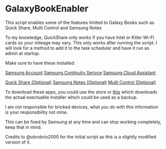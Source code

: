 # GalaxyBookEnabler
This script enables some of the features limited to Galaxy Books such as Quick Share, Multi Control and Samsung Notes

To my knowledge, QuickShare only works if you have Intel or Killer Wi-Fi cards so your mileage may vary. This only works after running the script. I will look for a method to add it to the task scheduler and have it run as admin at startup.

Make sure to have these installed:

[Samsung Account](https://apps.microsoft.com/detail/9P98T77876KZ?hl=en-us&gl=US)
[Samsung Continuity Serivce](https://apps.microsoft.com/detail/samsung-continuity-service/9NGW9K44GQ5F?hl=en-GB&gl=US)
[Samsung Cloud Assistant](https://apps.microsoft.com/detail/9NFWHCHM52HQ?hl=en-us&gl=US)

[Quick Share (Optional)](https://apps.microsoft.com/detail/9PCTGDFXVZLJ?hl=en-us&gl=US)
[Samsung Notes (Optional)](https://apps.microsoft.com/detail/9NBLGGH43VHV?query=samsung+note&hl=en-us&gl=US)
[Multi Control (Optional)](https://apps.microsoft.com/detail/samsung-multi-control/9N3L4FZ03Q99?hl=en-us&gl=US)

To download these apps, you could use the store or [this](https://store.rg-adguard.net/) which downloads the actual exectuable installer which could be used as a backup.

I am not responsible for bricked devices, what you do with this information is your responsibility not mine.

This can be fixed by Samsung at any time and can stop working completely, keep that in mind.

Credits to @obrobrio2000 for the initial script as this is a slightly modified version of it.